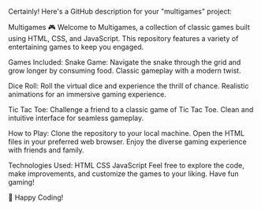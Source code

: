 
Certainly! Here's a GitHub description for your "multigames" project:

Multigames
🎮 Welcome to Multigames, a collection of classic games built using HTML, CSS, and JavaScript. This repository features a variety of entertaining games to keep you engaged.

Games Included:
Snake Game:
Navigate the snake through the grid and grow longer by consuming food.
Classic gameplay with a modern twist.

Dice Roll:
Roll the virtual dice and experience the thrill of chance.
Realistic animations for an immersive gaming experience.

Tic Tac Toe:
Challenge a friend to a classic game of Tic Tac Toe.
Clean and intuitive interface for seamless gameplay.

How to Play:
Clone the repository to your local machine.
Open the HTML files in your preferred web browser.
Enjoy the diverse gaming experience with friends and family.

Technologies Used:
HTML
CSS
JavaScript
Feel free to explore the code, make improvements, and customize the games to your liking. Have fun gaming!

🚀 Happy Coding!

